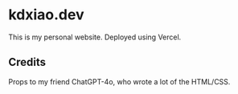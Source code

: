 # kdxiao.dev
This is my personal website. Deployed using Vercel. 

## Credits
Props to my friend ChatGPT-4o, who wrote a lot of the HTML/CSS.
